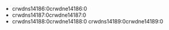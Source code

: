 - crwdns14186:0crwdne14186:0
- crwdns14187:0crwdne14187:0
- crwdns14188:0crwdne14188:0 crwdns14189:0crwdne14189:0